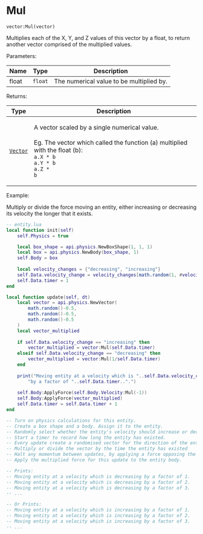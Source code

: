 # Mul

`vector:Mul(vector)`

Multiplies each of the X, Y, and Z values of this vector by a float, to return another vector comprised of the multiplied values.



Parameters:

| Name  | Type    | Description                              |
| ----- | ------- | ---------------------------------------- |
| float | `float` | The numerical value to be multiplied by. |

Returns:

| Type            | Description                                                                                                                                                                                                    |
| --------------- | -------------------------------------------------------------------------------------------------------------------------------------------------------------------------------------------------------------- |
| [`Vector`](../) | <p>A vector scaled by a single numerical value.<br><br>Eg. The vector which called the function (a) multiplied with the float (b):<br><code>a.X * b</code><br><code>a.Y * b</code><br><code>a.Z * b</code></p> |



Example:

Multiply or divide the force moving an entity, either increasing or decreasing its velocity the longer that it exists.

```lua
-- entity.lua
local function init(self)
    self.Physics = true

    local box_shape = api.physics.NewBoxShape(1, 1, 1) 
    local box = api.physics.NewBody(box_shape, 1)   
    self.Body = box
    
    local velocity_changes = {"decreasing", "increasing"}
    self.Data.velocity_change = velocity_changes[math.random(1, #velocity_changes)]
    self.Data.timer = 1
end

local function update(self, dt)	
    local vector = api.physics.NewVector(
        math.random()-0.5, 
        math.random()-0.5, 
        math.random()-0.5
    )
    local vector_multiplied
 
    if self.Data.velocity_change == "increasing" then
        vector_multiplied = vector:Mul(self.Data.timer)
    elseif self.Data.velocity_change == "decreasing" then
        vector_multiplied = vector:Mul(1/self.Data.timer)
    end
    
    print("Moving entity at a velocity which is "..self.Data.velocity_change,
	    "by a factor of "..self.Data.timer..".")
	
    self.Body:ApplyForce(self.Body.Velocity:Mul(-1))
    self.Body:ApplyForce(vector_multiplied)
    self.Data.timer = self.Data.timer + 1
end

-- Turn on physics calculations for this entity.
-- Create a box shape and a body. Assign it to the entity.
-- Randomly select whether the entity's velocity should increase or decrease.
-- Start a timer to record how long the entity has existed.
-- Every update create a randomised vector for the direction of the entity's movement.
-- Multiply or divide the vector by the time the entity has existed
-- Halt any momentum between updates, by applying a force opposing the entity's velocity.
-- Apply the multiplied force for this update to the entity body.

-- Prints:
-- Moving entity at a velocity which is decreasing by a factor of 1.
-- Moving entity at a velocity which is decreasing by a factor of 2.
-- Moving entity at a velocity which is decreasing by a factor of 3.
-- ...

-- Or Prints:
-- Moving entity at a velocity which is increasing by a factor of 1.
-- Moving entity at a velocity which is increasing by a factor of 2.
-- Moving entity at a velocity which is increasing by a factor of 3.
-- ...
```
